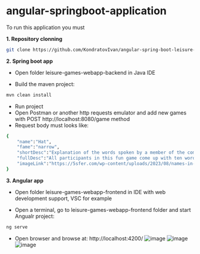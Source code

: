 # angular-springboot-application

To run this application you must

**1. Repository clonning**
```bash
git clone https://github.com/KondratovIvan/angular-spring-boot-leisure-games-webapp
```

**2. Spring boot app**
* Open folder leisure-games-webapp-backend in Java IDE

* Build the maven project:
```bash
mvn clean install
```
* Run project
* Open Postman or another http requests emulator and add new games with POST http://localhost:8080/game method
* Request body must looks like:
```bash
{ 
    "name":"Hat", 
    "fame":"narrow", 
    "shortDesc":"Explanation of the words spoken by a member of the company", 
    "fullDesc":"All participants in this fun game come up with ten words, write them on pieces of paper and put them in a hat. And then the fun begins: players, in a limited amount of time in line, try to explain, show or draw the words they come across, while everyone else continues to guess them. The most successful wins receive points, honor, glory and a medal around their neck.", 
    "imageLink":"https://5sfer.com/wp-content/uploads/2023/08/names-in-a-hat-1024x683.jpg" 
}
```

**3. Angular app**
* Open folder leisure-games-webapp-frontend in IDE with web development support, VSC for example

* Open a terminal, go to leisure-games-webapp-frontend folder and start Angualr project:
```bash
ng serve
```

* Open browser and browse at:  http://localhost:4200/
![image](https://github.com/KondratovIvan/angular-spring-boot-leisure-games-webapp/assets/94958641/9de9b80d-16e6-4789-9bab-b7eb1a1ccd44)
![image](https://github.com/KondratovIvan/angular-spring-boot-leisure-games-webapp/assets/94958641/761643ea-3d55-46d5-aef0-05bbec4f3055)
![image](https://github.com/KondratovIvan/angular-spring-boot-leisure-games-webapp/assets/94958641/259275c2-863f-49bc-a926-f64d24de3ab7)
